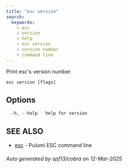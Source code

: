 ```yaml
---
title: "esc version"
search:
  keywords:
    - esc
    - version
    - help
    - esc version
    - version number
    - command line
---
```


Print esc's version number

```
esc version [flags]
```

## Options

```
  -h, --help   help for version
```

## SEE ALSO

* [esc](/docs/esc/cli/commands/esc/)	 - Pulumi ESC command line

###### Auto generated by spf13/cobra on 12-Mar-2025
